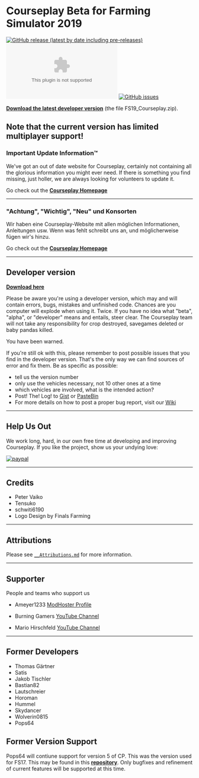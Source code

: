 # Courseplay Beta for Farming Simulator 2019
[![GitHub release (latest by date including pre-releases)](https://img.shields.io/github/v/release/courseplay/Courseplay?include_prereleases&style=flat-square)](https://github.com/Courseplay/courseplay/releases/latest) [![GitHub Pre-Releases (by Asset)](https://img.shields.io/github/downloads-pre/Courseplay/courseplay/latest/FS19_Courseplay.zip?style=flat-square)](https://github.com/Courseplay/courseplay/releases/latest/download/FS19_Courseplay.zip) [![GitHub issues](https://img.shields.io/github/issues/Courseplay/courseplay?style=flat-square)](https://github.com/Courseplay/courseplay/issues)

 **[Download the latest developer version](https://github.com/Courseplay/courseplay/releases/latest)** (the file FS19_Courseplay.zip).

## Note that the current version has limited multiplayer support!

### Important Update Information™
We've got an out of date website for Courseplay, certainly not containing all the glorious information you might ever need. If there is something you find missing, just holler, we are always looking for volunteers to update it.

Go check out the **[Courseplay Homepage][CP Website Link]**

----
### "Achtung", "Wichtig", "Neu" und Konsorten
Wir haben eine Courseplay-Website mit allen möglichen Informationen, Anleitungen usw. Wenn was fehlt schreibt uns an, und möglicherweise fügen wir's hinzu.

Go check out the **[Courseplay Homepage][CP Website Link]**

[CP Website Link]: https://courseplay.github.io/courseplay/
___

## Developer version 

**[Download here](https://github.com/Courseplay/courseplay/releases/latest)**

Please be aware you're using a developer version, which may and will contain errors, bugs, mistakes and unfinished code. Chances are you computer will explode when using it. Twice. If you have no idea what "beta", "alpha", or "developer" means and entails, steer clear. The Courseplay team will not take any responsibility for crop destroyed, savegames deleted or baby pandas killed. 

You have been warned.

If you're still ok with this, please remember to post possible issues that you find in the developer version. That's the only way we can find sources of error and fix them. 
Be as specific as possible:

* tell us the version number
* only use the vehicles necessary, not 10 other ones at a time
* which vehicles are involved, what is the intended action?
* Post! The! Log! to [Gist](https://gist.github.com/) or [PasteBin](http://pastebin.com/)
* For more details on how to post a proper bug report, visit our [Wiki](https://github.com/Courseplay/courseplay/wiki)

___
## Help Us Out

We work long, hard, in our own free time at developing and improving Courseplay. If you like the project, show us your undying love:

[![paypal](https://www.paypalobjects.com/en_US/i/btn/btn_donateCC_LG.gif)](https://www.paypal.com/cgi-bin/webscr?cmd=_donations&business=7PDM2P6HQ5D56&item_name=Promote+the+development+of+Courseplay&currency_code=EUR&source=url)

___

## Credits  
* Peter Vaiko
* Tensuko
* schwiti6190
* Logo Design by Finals Farming
___

## Attributions
Please see [`__Attributions.md`](https://github.com/Courseplay/courseplay/blob/master/__Attributions.md) for more information.
___

## Supporter

People and teams who support us

* Ameyer1233 [ModHoster Profile](https://www.modhoster.de/community/user/meyer123) 

* Burning Gamers [YouTube Channel](https://www.youtube.com/c/BurningGamersde/featured)

* Mario Hirschfeld [YouTube Channel](https://www.youtube.com/c/MarioHirschfeld/featured)
___


## Former Developers
* Thomas Gärtner
* Satis
* Jakob Tischler  
* Bastian82
* Lautschreier
* Horoman
* Hummel
* Skydancer
* Wolverin0815
* Pops64

## Former Version Support
Pops64 will contiune support for version 5 of CP. This was the version used for FS17. This may be found in this **[repository](https://github.com/pops64/courseplay)**. Only bugfixes and refinement of current features will be supported at this time.
